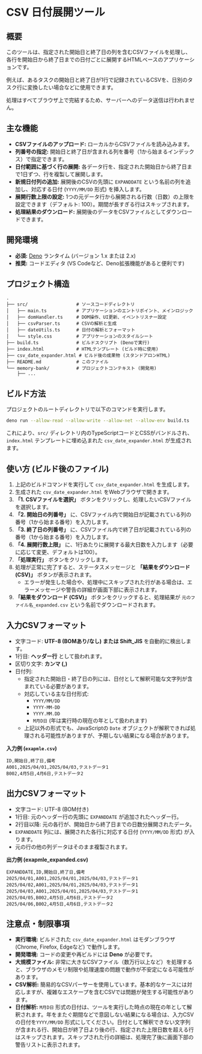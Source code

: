 # CSV 日付展開ツール

## 概要

このツールは、指定された開始日と終了日の列を含むCSVファイルを処理し、各行を開始日から終了日までの日付ごとに展開するHTMLベースのアプリケーションです。

例えば、あるタスクの開始日と終了日が1行で記録されているCSVを、日別のタスク行に変換したい場合などに使用できます。

処理はすべてブラウザ上で完結するため、サーバーへのデータ送信は行われません。

## 主な機能

- **CSVファイルのアップロード:** ローカルからCSVファイルを読み込みます。
- **列番号の指定:**
  開始日と終了日が含まれる列を番号（1から始まるインデックス）で指定できます。
- **日付範囲に基づく行の展開:**
  各データ行を、指定された開始日から終了日まで1日ずつ、行を複製して展開します。
- **新規日付列の追加:** 展開後のCSVの先頭に `EXPANDDATE`
  という名前の列を追加し、対応する日付 (`YYYY/MM/DD` 形式) を挿入します。
- **展開行数上限の設定:**
  1つの元データ行から展開される行数（日数）の上限を設定できます（デフォルト:
  100）。期間が長すぎる行はスキップされます。
- **処理結果のダウンロード:**
  展開後のデータをCSVファイルとしてダウンロードできます。

## 開発環境

- **必須:** [Deno](https://deno.com/) ランタイム (バージョン 1.x または 2.x)
- **推奨:** コードエディタ (VS Codeなど、Deno拡張機能があると便利です)

## プロジェクト構造

```
.
├── src/                  # ソースコードディレクトリ
│   ├── main.ts           # アプリケーションのエントリポイント、メインロジック
│   ├── domHandler.ts     # DOM操作、UI更新、イベントリスナー設定
│   ├── csvParser.ts      # CSVの解析と生成
│   ├── dateUtils.ts      # 日付の解析とフォーマット
│   └── style.css         # アプリケーションのスタイルシート
├── build.ts              # ビルドスクリプト (Denoで実行)
├── index.html            # HTMLテンプレート (ビルド時に使用)
├── csv_date_expander.html # ビルド後の成果物 (スタンドアロンHTML)
├── README.md             # このファイル
└── memory-bank/          # プロジェクトコンテキスト (開発用)
    ├── ...
```

## ビルド方法

プロジェクトのルートディレクトリで以下のコマンドを実行します。

```bash
deno run --allow-read --allow-write --allow-net --allow-env build.ts
```

これにより、`src/`
ディレクトリ内のTypeScriptコードとCSSがバンドルされ、`index.html`
テンプレートに埋め込まれた `csv_date_expander.html` が生成されます。

## 使い方 (ビルド後のファイル)

1. 上記のビルドコマンドを実行して `csv_date_expander.html` を生成します。
2. 生成された `csv_date_expander.html` をWebブラウザで開きます。
3. **「1. CSVファイルを選択」**
   ボタンをクリックし、処理したいCSVファイルを選択します。
4. **「2. 開始日の列番号」**
   に、CSVファイル内で開始日が記載されている列の番号（1から始まる番号）を入力します。
5. **「3. 終了日の列番号」**
   に、CSVファイル内で終了日が記載されている列の番号（1から始まる番号）を入力します。
6. **「4. 展開行数上限」**
   に、1行あたりに展開する最大日数を入力します（必要に応じて変更、デフォルトは100）。
7. **「処理実行」** ボタンをクリックします。
8. 処理が正常に完了すると、ステータスメッセージと **「結果をダウンロード
   (CSV)」** ボタンが表示されます。
   - エラーが発生した場合や、処理中にスキップされた行がある場合は、エラーメッセージや警告の詳細が画面下部に表示されます。
9. **「結果をダウンロード (CSV)」** ボタンをクリックすると、処理結果が
   `元のファイル名_expanded.csv` という名前でダウンロードされます。

## 入力CSVフォーマット

- 文字コード: **UTF-8 (BOMあり/なし) または Shift_JIS** を自動的に検出します。
- 1行目: **ヘッダー行** として扱われます。
- 区切り文字: **カンマ (,)**
- 日付列:
  - 指定された開始日・終了日の列には、日付として解釈可能な文字列が含まれている必要があります。
  - 対応している主な日付形式:
    - `YYYY/MM/DD`
    - `YYYY-MM-DD`
    - `YYYY.MM.DD`
    - `M月D日` (年は実行時の現在の年として扱われます)
  - 上記以外の形式でも、JavaScriptの `Date`
    オブジェクトが解釈できれば処理される可能性がありますが、予期しない結果になる場合があります。

**入力例 (`exapmle.csv`)**

```csv
ID,開始日,終了日,備考
A001,2025/04/01,2025/04/03,テストデータ1
B002,4月5日,4月6日,テストデータ2
```

## 出力CSVフォーマット

- 文字コード: UTF-8 (BOM付き)
- 1行目: 元のヘッダー行の先頭に `EXPANDDATE` が追加されたヘッダー行。
- 2行目以降: 元の各行が、開始日から終了日までの日数分展開されたデータ。
- `EXPANDDATE` 列には、展開された各行に対応する日付 (`YYYY/MM/DD` 形式)
  が入ります。
- 元の行の他の列データはそのまま複製されます。

**出力例 (exapmle_expanded.csv)**

```csv
EXPANDDATE,ID,開始日,終了日,備考
2025/04/01,A001,2025/04/01,2025/04/03,テストデータ1
2025/04/02,A001,2025/04/01,2025/04/03,テストデータ1
2025/04/03,A001,2025/04/01,2025/04/03,テストデータ1
2025/04/05,B002,4月5日,4月6日,テストデータ2
2025/04/06,B002,4月5日,4月6日,テストデータ2
```

## 注意点・制限事項

- **実行環境:** ビルドされた `csv_date_expander.html` はモダンブラウザ (Chrome,
  Firefox, Edgeなど) で動作します。
- **開発環境:** コードの変更や再ビルドには **Deno** が必要です。
- **大規模ファイル:**
  非常に大きなCSVファイル（数万行以上など）を処理すると、ブラウザのメモリ制限や処理速度の問題で動作が不安定になる可能性があります。
- **CSV解析:**
  簡易的なCSVパーサーを使用しています。基本的なケースには対応しますが、複雑なエスケープを含むCSVでは問題が発生する可能性があります。
- **日付解析:** `M月D日`
  形式の日付は、ツールを実行した時点の現在の年として解釈されます。年をまたぐ期間などで意図しない結果になる場合は、入力CSVの日付を`YYYY/MM/DD`
  形式にしてください。日付として解釈できない文字列が含まれる行、開始日が終了日より後の行、指定された上限日数を超える行はスキップされます。スキップされた行の詳細は、処理完了後に画面下部の警告リストに表示されます。

